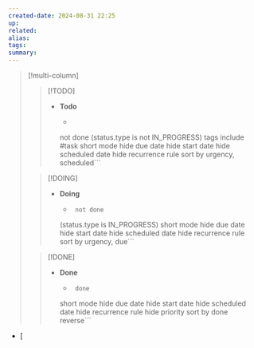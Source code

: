 ```yaml
---
created-date: 2024-08-31 22:25
up:
related:
alias:
tags:
summary:
---
```


> [!multi-column]
> 
>> [!TODO]
>> - **Todo**
>>   - ```tasks
>>    not done
>> (status.type is not IN_PROGRESS)
>> tags include #task 
>> short mode
>>      hide due date
>>    hide start date
>>      hide scheduled date
>>    hide recurrence rule
>>    sort by urgency, scheduled```
>
>> [!DOING]
>> - **Doing**
>>   - ```tasks
>>      not done
>>    (status.type is IN_PROGRESS)
>>      short mode
>>    hide due date
>>      hide start date
>>    hide scheduled date
>>      hide recurrence rule
>>    sort by urgency, due```
>
>> [!DONE]
>> - **Done**
>>   - ```tasks
>>      done
>>    short mode
>>      hide due date
>>    hide start date
>>    hide scheduled date
>>      hide recurrence rule
>>    hide priority
>>      sort by done reverse```


- [ 